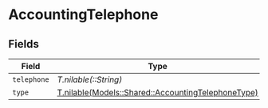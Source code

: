 # AccountingTelephone


## Fields

| Field                                                                                                | Type                                                                                                 | Required                                                                                             | Description                                                                                          |
| ---------------------------------------------------------------------------------------------------- | ---------------------------------------------------------------------------------------------------- | ---------------------------------------------------------------------------------------------------- | ---------------------------------------------------------------------------------------------------- |
| `telephone`                                                                                          | *T.nilable(::String)*                                                                                | :heavy_minus_sign:                                                                                   | N/A                                                                                                  |
| `type`                                                                                               | [T.nilable(Models::Shared::AccountingTelephoneType)](../../models/shared/accountingtelephonetype.md) | :heavy_minus_sign:                                                                                   | N/A                                                                                                  |